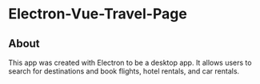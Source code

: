 # Electron-Vue-Travel-Page

## About

This app was created with Electron to be a desktop app. It allows users to search for destinations and book flights, hotel rentals, and car rentals.
